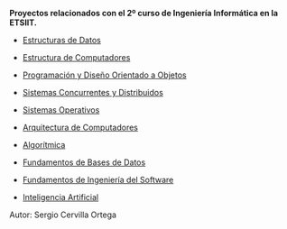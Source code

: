  **Proyectos relacionados con el 2º curso de Ingeniería Informática en la ETSIIT.**
 
 * [Estructuras de Datos](2GII/ED)
 * [Estructura de Computadores](2GII/EC)
 * [Programación y Diseño Orientado a Objetos](2GII/PDOO)
 * [Sistemas Concurrentes y Distribuidos](2GII/SCD)
 * [Sistemas Operativos](2GII/SO)
 

 * [Arquitectura de Computadores](2GII/AC)
 * [Algorítmica](2GII/AL)
 * [Fundamentos de Bases de Datos](2GII/FBD)
 * [Fundamentos de Ingeniería del Software](2GII/FIS)
 * [Inteligencia Artificial](2GII/IA)

 
 



Autor: Sergio Cervilla Ortega
